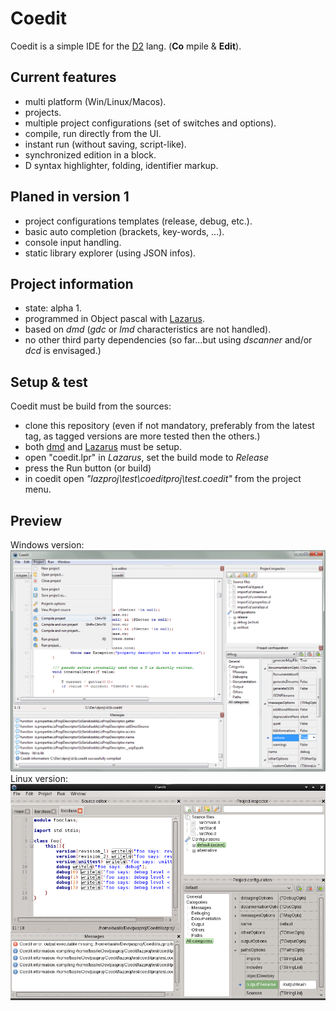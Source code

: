 Coedit
======

Coedit is a simple IDE for the [D2](http://dlang.org) lang. (**Co** mpile & **Edit**).

Current features
----------------
- multi platform (Win/Linux/Macos).
- projects.
- multiple project configurations (set of switches and options).
- compile, run directly from the UI.
- instant run (without saving, script-like).
- synchronized edition in a block.
- D syntax highlighter, folding, identifier markup.

Planed in version 1
-------------------
- project configurations templates (release, debug, etc.).
- basic auto completion (brackets, key-words, ...).
- console input handling.
- static library explorer (using JSON infos).

Project information
-------------------
- state: alpha 1.
- programmed in Object pascal with [Lazarus](http://www.lazarus.freepascal.org).
- based on *dmd* (*gdc* or *lmd* characteristics are not handled).
- no other third party dependencies (so far...but using *dscanner* and/or *dcd* is envisaged.)

Setup & test
------------
Coedit must be build from the sources:
- clone this repository (even if not mandatory, preferably from the latest tag, as tagged versions are more tested then the others.)
- both [dmd](http://dlang.org/download.html) and [Lazarus](http://www.lazarus.freepascal.org) must be setup.
- open "coedit.lpr" in *Lazarus*, set the build mode to *Release*
- press the Run button (or build)
- in coedit open *"lazproj\test\coeditproj\test.coedit"* from the project menu.

Preview
-------
Windows version:
![Win screen-cap](lazproj/Gui.tease.png "Coedit GUI preview")
Linux version:
![Nux screen-cap](lazproj/Gui.tease.kde.png "Coedit GUI preview")